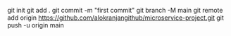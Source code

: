 
git init
git add .
git commit -m "first commit"
git branch -M main
git remote add origin https://github.com/alokranjangithub/microservice-project.git
git push -u origin main